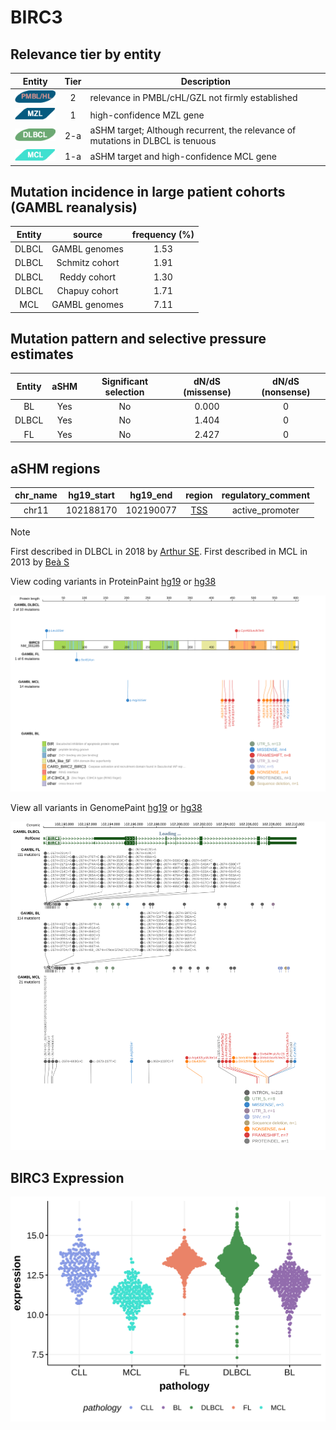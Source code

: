 # BIRC3

## Relevance tier by entity

|Entity|Tier|Description                              |
|:------:|:----:|-----------------------------------------|
|![PMBL](images/icons/PMBL_tier2.png)|2|relevance in PMBL/cHL/GZL not firmly established|
|![MZL](images/icons/MZL_tier1.png)|1|high-confidence MZL gene|
|![DLBCL](images/icons/DLBCL_tier2.png) |2-a | aSHM target; Although recurrent, the relevance of mutations in DLBCL is tenuous |
|![MCL](images/icons/MCL_tier1.png)   |1-a | aSHM target and high-confidence MCL gene                 |

## Mutation incidence in large patient cohorts (GAMBL reanalysis)

|Entity|source        |frequency (%)|
|:------:|:--------------:|:-------------:|
|DLBCL |GAMBL genomes |1.53         |
|DLBCL |Schmitz cohort|1.91         |
|DLBCL |Reddy cohort  |1.30         |
|DLBCL |Chapuy cohort |1.71         |
|MCL   |GAMBL genomes |7.11         |

## Mutation pattern and selective pressure estimates

|Entity|aSHM|Significant selection|dN/dS (missense)|dN/dS (nonsense)|
|:------:|:----:|:---------------------:|:----------------:|:----------------:|
|BL    |Yes |No                   |0.000           |0               |
|DLBCL |Yes |No                   |1.404           |0               |
|FL    |Yes |No                   |2.427           |0               |

## aSHM regions

|chr_name|hg19_start|hg19_end |region                                                                                      |regulatory_comment|
|:--------:|:----------:|:---------:|:--------------------------------------------------------------------------------------------:|:------------------:|
|chr11   |102188170 |102190077|[TSS](https://genome.ucsc.edu/s/rdmorin/GAMBL%20hg19?position=chr11%3A102188170%2D102190077)|active_promoter   |

> [!NOTE]
> First described in DLBCL in 2018 by [Arthur SE](https://pubmed.ncbi.nlm.nih.gov/30275490). First described in MCL in 2013 by [Beà S](https://pubmed.ncbi.nlm.nih.gov/24145436)


View coding variants in ProteinPaint [hg19](https://morinlab.github.io/LLMPP/GAMBL/BIRC3_protein.html)  or [hg38](https://morinlab.github.io/LLMPP/GAMBL/BIRC3_protein_hg38.html)

![image](images/proteinpaint/BIRC3_NM_001165.svg)

View all variants in GenomePaint [hg19](https://morinlab.github.io/LLMPP/GAMBL/BIRC3.html)  or [hg38](https://morinlab.github.io/LLMPP/GAMBL/BIRC3_hg38.html)

![image](images/proteinpaint/BIRC3.svg)
## BIRC3 Expression
![image](images/gene_expression/BIRC3_by_pathology.svg)
<!-- ORIGIN: rossiAlterationBIRC3Multiple2011a -->
<!-- PMBL: dunsCharacterizationDLBCLPMBL2021b -->
<!-- MZL: rossiAlterationBIRC3Multiple2011a -->
<!-- MCL: beaLandscapeSomaticMutations2013 -->
<!-- DLBCL: arthurGenomewideDiscoverySomatic2018 -->
